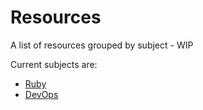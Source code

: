# Resources

A list of resources grouped by subject - WIP

Current subjects are:

* [Ruby](https://github.com/ncuesta/resources/blob/master/ruby.md)
* [DevOps](https://github.com/ncuesta/resources/blob/master/devops.md)
